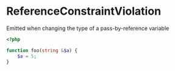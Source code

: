 # ReferenceConstraintViolation

Emitted when changing the type of a pass-by-reference variable

```php
<?php

function foo(string &$a) {
    $a = 5;
}
```
